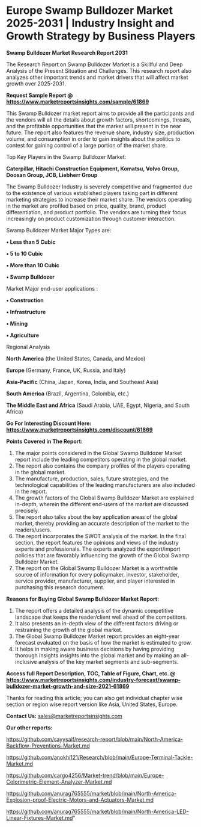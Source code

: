  # Europe Swamp Bulldozer Market 2025-2031 | Industry Insight and Growth Strategy by Business Players

<strong>Swamp Bulldozer Market Research Report 2031</strong>

The Research Report on Swamp Bulldozer Market is a Skillful and Deep Analysis of the Present Situation and Challenges. This research report also analyzes other important trends and market drivers that will affect market growth over 2025-2031.

<strong>Request Sample Report @ <a href=https://www.marketreportsinsights.com/sample/61869>https://www.marketreportsinsights.com/sample/61869</a></strong>

This Swamp Bulldozer market report aims to provide all the participants and the vendors will all the details about growth factors, shortcomings, threats, and the profitable opportunities that the market will present in the near future. The report also features the revenue share, industry size, production volume, and consumption in order to gain insights about the politics to contest for gaining control of a large portion of the market share.

Top Key Players in the Swamp Bulldozer Market:

<strong>Caterpillar, Hitachi Construction Equipment, Komatsu, Volvo Group, Doosan Group, JCB, Liebherr Group</strong>

The Swamp Bulldozer Industry is severely competitive and fragmented due to the existence of various established players taking part in different marketing strategies to increase their market share. The vendors operating in the market are profiled based on price, quality, brand, product differentiation, and product portfolio. The vendors are turning their focus increasingly on product customization through customer interaction.

Swamp Bulldozer Market Major Types are:

<strong>• Less than 5 Cubic

• 5 to 10 Cubic

• More than 10 Cubic

• Swamp Bulldozer</strong>

Market Major end-user applications :

<strong>• Construction

• Infrastructure

• Mining

• Agriculture</strong>

Regional Analysis

</u><strong><b>North America</b></strong> (the United States, Canada, and Mexico)

<strong><b>Europe </b></strong>(Germany, France, UK, Russia, and Italy)

<strong><b>Asia-Pacific</b></strong> (China, Japan, Korea, India, and Southeast Asia)

<strong><b>South America</b></strong> (Brazil, Argentina, Colombia, etc.)

<strong><b>The Middle East and Africa</b></strong> (Saudi Arabia, UAE, Egypt, Nigeria, and South Africa)

<strong>Go For Interesting Discount Here: <a href=https://www.marketreportsinsights.com/discount/61869>https://www.marketreportsinsights.com/discount/61869</a></strong>

<strong>Points Covered in The Report:</strong>
<ol>
  <li>The major points considered in the Global Swamp Bulldozer Market report include the leading competitors operating in the global market.</li>
  <li>The report also contains the company profiles of the players operating in the global market.</li>
  <li>The manufacture, production, sales, future strategies, and the technological capabilities of the leading manufacturers are also included in the report.</li>
  <li>The growth factors of the Global Swamp Bulldozer Market are explained in-depth, wherein the different end-users of the market are discussed precisely.</li>
  <li>The report also talks about the key application areas of the global market, thereby providing an accurate description of the market to the readers/users.</li>
  <li>The report incorporates the SWOT analysis of the market. In the final section, the report features the opinions and views of the industry experts and professionals. The experts analyzed the export/import policies that are favorably influencing the growth of the Global Swamp Bulldozer Market.</li>
  <li>The report on the Global Swamp Bulldozer Market is a worthwhile source of information for every policymaker, investor, stakeholder, service provider, manufacturer, supplier, and player interested in purchasing this research document.</li>
</ol>
<strong>Reasons for Buying Global Swamp Bulldozer Market Report:</strong>

<ol>
  <li>The report offers a detailed analysis of the dynamic competitive landscape that keeps the reader/client well ahead of the competitors.</li>
  <li>It also presents an in-depth view of the different factors driving or restraining the growth of the global market.</li>
  <li>The Global Swamp Bulldozer Market report provides an eight-year forecast evaluated on the basis of how the market is estimated to grow.</li>
  <li>It helps in making aware business decisions by having providing thorough insights insights into the global market and by making an all-inclusive analysis of the key market segments and sub-segments.</li>
</ol>
<strong>Access full Report Description, TOC, Table of Figure, Chart, etc. @ <a href=https://www.marketreportsinsights.com/industry-forecast/swamp-bulldozer-market-growth-and-size-2021-61869>https://www.marketreportsinsights.com/industry-forecast/swamp-bulldozer-market-growth-and-size-2021-61869</a></strong>


Thanks for reading this article; you can also get individual chapter wise section or region wise report version like Asia, United States, Europe.

<strong>Contact Us:</strong>
sales@marketreportsinsights.com

<strong>Our other reports:</strong>

<a href=https://github.com/sayysaif/research-report/blob/main/North-America-Backflow-Preventions-Market.md>https://github.com/sayysaif/research-report/blob/main/North-America-Backflow-Preventions-Market.md</a>

<a href=https://github.com/anokhi121/Research/blob/main/Europe-Terminal-Tackle-Market.md>https://github.com/anokhi121/Research/blob/main/Europe-Terminal-Tackle-Market.md</a>

<a href=https://github.com/cargo4256/Market-trend/blob/main/Europe-Colorimetric-Element-Analyzer-Market.md>https://github.com/cargo4256/Market-trend/blob/main/Europe-Colorimetric-Element-Analyzer-Market.md</a>

<a href=https://github.com/anurag765555/market/blob/main/North-America-Explosion-proof-Electric-Motors-and-Actuators-Market.md>https://github.com/anurag765555/market/blob/main/North-America-Explosion-proof-Electric-Motors-and-Actuators-Market.md</a>

<a href=https://github.com/anurag765555/market/blob/main/North-America-LED-Linear-Fixtures-Market.md>https://github.com/anurag765555/market/blob/main/North-America-LED-Linear-Fixtures-Market.md</a>"

